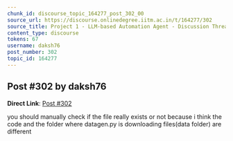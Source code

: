```yaml
---
chunk_id: discourse_topic_164277_post_302_00
source_url: https://discourse.onlinedegree.iitm.ac.in/t/164277/302
source_title: Project 1 - LLM-based Automation Agent - Discussion Thread [TDS Jan 2025]
content_type: discourse
tokens: 67
username: daksh76
post_number: 302
topic_id: 164277
---
```


## Post #302 by daksh76

**Direct Link**: [Post #302](https://discourse.onlinedegree.iitm.ac.in/t/164277/302)

you should manually check if the file really exists or not because i think the code and the folder where datagen.py is downloading files(data folder) are different
